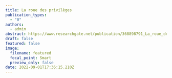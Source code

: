 ```yaml
---
title: La roue des privilèges
publication_types:
  - "0"
authors:
  - admin
abstract: https://www.researchgate.net/publication/368898791_La_roue_des_privileges
draft: false
featured: false
image:
  filename: featured
  focal_point: Smart
  preview_only: false
date: 2022-09-01T17:36:15.210Z
---
```

